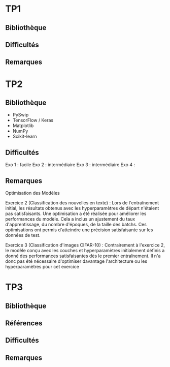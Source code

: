 # TP1

## Bibliothèque

## Difficultés

## Remarques 

# TP2

## Bibliothèque

- PySwip
- TensorFlow / Keras
- Matplotlib
- NumPy
- Scikit-learn

## Difficultés

Exo 1 : facile
Exo 2 : intermédiaire 
Exo 3 : intermédiaire
Exo 4 :

## Remarques

Optimisation des Modèles

Exercice 2 (Classification des nouvelles en texte) :
Lors de l'entraînement initial, les résultats obtenus avec les hyperparamètres de départ n'étaient pas satisfaisants. Une optimisation a été réalisée pour améliorer les performances du modèle. Cela a inclus un ajustement du taux d'apprentissage, du nombre d'époques, de la taille des batchs. Ces optimisations ont permis d'atteindre une précision satisfaisante sur les données de test.

Exercice 3 (Classification d'images CIFAR-10) :
Contrairement à l'exercice 2, le modèle conçu avec les couches et hyperparamètres initialement définis a donné des performances satisfaisantes dès le premier entraînement. Il n'a donc pas été nécessaire d'optimiser davantage l'architecture ou les hyperparamètres pour cet exercice

# TP3

## Bibliothèque

## Références 

## Difficultés

## Remarques